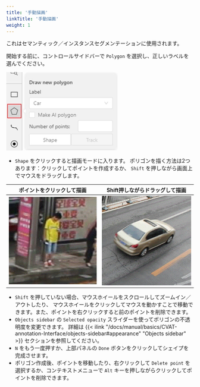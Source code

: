 ```yaml
---
title: '手動描画'
linkTitle: '手動描画'
weight: 1
---
```


これはセマンティック／インスタンスセグメンテーションに使用されます。

開始する前に、コントロールサイドバーで `Polygon` を選択し、正しいラベルを選んでください。

![](/images/image084.jpg)

- `Shape` をクリックすると描画モードに入ります。
  ポリゴンを描く方法は2つあります：クリックしてポイントを作成するか、
  `Shift` を押しながら画面上でマウスをドラッグします。

| ポイントをクリックして描画      | Shift押しながらドラッグして描画      |
| ------------------------------ | ------------------------------ |
| ![](/images/gif005_detrac.gif) | ![](/images/gif006_detrac.gif) |

- `Shift` を押していない場合、マウスホイールをスクロールしてズームイン／アウトしたり、
  マウスホイールをクリックしてマウスを動かすことで移動できます。また、ポイントを右クリックすると前のポイントを削除できます。
- `Objects sidebar` の `Selected opacity` スライダーを使ってポリゴンの不透明度を変更できます。
  詳細は
  {{< ilink "/docs/manual/basics/CVAT-annotation-Interface/objects-sidebar#appearance" "Objects sidebar" >}}
  セクションを参照してください。
- `N` をもう一度押すか、上部パネルの `Done` ボタンをクリックしてシェイプを完成させます。
- ポリゴン作成後、ポイントを移動したり、右クリックして `Delete point` を選択するか、コンテキストメニューで `Alt` キーを押しながらクリックしてポイントを削除できます。